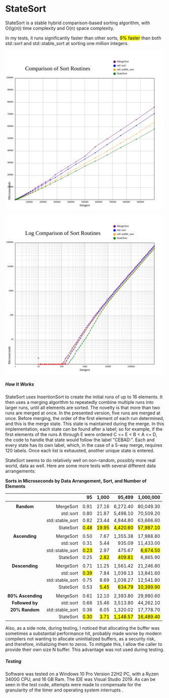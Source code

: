 # StateSort

StateSort is a stable hybrid comparison-based sorting algorithm, with O(lg(n)) time complexity and O(n) space complexity.

In my tests, it runs significantly faster than other sorts, <mark>9% faster</mark> than both std::sort and std::stable_sort at sorting one million integers.

![Race Results](./RaceResults_2024-12-29_12-38.txt.svg)

![Log Race Results](./RaceResults_2024-12-29_12-38.txt.log.svg)

##### How It Works

StateSort uses InsertionSort to create the initial runs of up to 16 elements. It then uses a merging algorithm to repeatedly combine multiple runs into larger runs, until all elements are sorted.
The novelty is that more than two runs are merged at once. In the presented version, five runs are merged at once. Before merging, the order of the first element of each run determined, and this is the merge state. This state is maintained during the merge.
In this implementation, each state can be found after a label; so for example, if the first elements of the runs A through E were ordered C <= E < B < A <= D, the code to handle that state would follow the label "CEBAD:".
Each and every state has its own label, which, in the case of a 5-way merge, requires 120 labels. Once each list is exhausted, another unique state is entered.

StateSort seems to do relatively well on non-random, possibly more real world, data as well. Here are some more tests with several different data arrangements:

**Sorts in Microseconds by Data Arrangement, Sort, and Number of Elements**

|                   |                  | 95                | 1,000             | 95,499                | 1,000,000              |
|:-----------------:| ----------------:| -----------------:| ------------------:| ---------------------:| ----------------------:|
|                   |                  |                   |                    |                       |                        |
| **Random**        | MergeSort        | 0.91              | 27.16              | 6,272.40              | 80,049.30              |
|                   | std::sort        | 0.80              | 21.87              | 5,498.10              | 70,509.20              |
|                   | std::stable_sort | 0.82              | 23.44              | 4,844.80              | 63,666.60              |
|                   | StateSort        | <mark>0.48</mark> | <mark>19.95</mark> | <mark>4,420.60</mark> | <mark>57,987.10</mark> |
|                   |                  |                   |                    |                       |                        |
| **Ascending**     | MergeSort        | 0.50              | 7.67               | 1,355.38              | 17,988.80              |
|                   | std::sort        | 0.31              | 5.44               | 935.09                | 11,433.00              |
|                   | std::stable_sort | <mark>0.23</mark> | 2.97               | 475.67                | <mark>6,674.50</mark>  |
|                   | StateSort        | 0.25              | <mark>2.82</mark>  | <mark>409.81</mark>   | 6,865.90               |
|                   |                  |                   |                    |                       |                        |
| **Descending**    | MergeSort        | 0.71              | 11.25              | 1,561.42              | 21,246.80              |
|                   | std::sort        | <mark>0.39</mark> | 7.84               | 1,039.13              | 13,841.60              |
|                   | std::stable_sort | 0.75              | 8.69               | 1,038.27              | 12,541.80              |
|                   | StateSort        | 0.53              | <mark>5.45</mark>  | <mark>634.79</mark>   | <mark>10,399.90</mark> |
|                   |                  |                   |                    |                       |                        |
| **80% Ascending** | MergeSort        | 0.61              | 12.10              | 2,393.80              | 29,980.60              |
| **Followed by**   | std::sort        | 0.68              | 15.46              | 3,513.80              | 44,262.10              |
| **20% Random**    | std::stable_sort | 0.36              | 6.05               | 1,320.02              | 17,778.70              |
|                   | StateSort        | <mark>0.30</mark> | <mark>3.71</mark>  | <mark>1,148.57</mark> | <mark>16,489.40</mark> |

Also, as a side note, during testing, I noticed that allocating the buffer was sometimes a substantial performance hit, probably made worse by modern compilers not wanting to allocate uninitialized buffers, as a security risk, and therefore, initializing them to zeros. To mitigate this, I allow the caller to provide their own size N buffer. This advantage was not used during testing.

##### Testing

Software was tested on a Windows 10 Pro Version 22H2 PC, with a Ryzen 3400G CPU, and 16 GB Ram. The IDE was Visual Studio 2019. As can be seen in the test code, attempts were made to compensate for the granularity of the timer and operating system interrupts .
